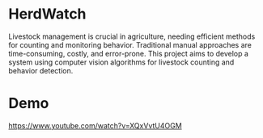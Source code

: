 # HerdWatch
Livestock management is crucial in agriculture, needing efficient methods for counting and monitoring behavior. Traditional manual approaches are time-consuming, costly, and error-prone. This project aims to develop a system using computer vision algorithms for livestock counting and behavior detection.
# Demo
https://www.youtube.com/watch?v=XQxVvtU4OGM
